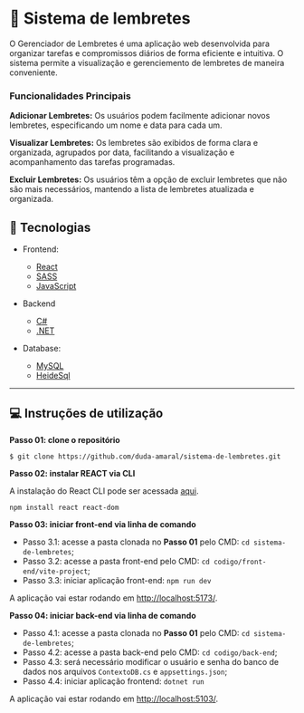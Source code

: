 
# 📝 Sistema de lembretes

O Gerenciador de Lembretes é uma aplicação web desenvolvida para organizar tarefas e compromissos diários de forma eficiente e intuitiva. O sistema permite a visualização e gerenciemento  de lembretes de maneira conveniente.

### Funcionalidades Principais

**Adicionar Lembretes:** Os usuários podem facilmente adicionar novos lembretes, especificando um nome e data para cada um.

**Visualizar Lembretes:** Os lembretes são exibidos de forma clara e organizada, agrupados por data, facilitando a visualização e acompanhamento das tarefas programadas.

**Excluir Lembretes:** Os usuários têm a opção de excluir lembretes que não são mais necessários, mantendo a lista de lembretes atualizada e organizada.

## 🚀 Tecnologias

- Frontend:

    - [React](https://react.dev/)
    - [SASS](https://sass-lang.com/)
    - [JavaScript](https://www.javascript.com/)

- Backend

    - [C#](https://dotnet.microsoft.com/pt-br/languages/csharp)
    - [.NET](https://dotnet.microsoft.com/pt-br/)

- Database:

    - [MySQL](https://www.mysql.com/)
    - [HeideSql](https://www.heidisql.com/)

---

## 💻 Instruções de utilização

**Passo 01: clone o repositório**

`$ git clone https://github.com/duda-amaral/sistema-de-lembretes.git`

**Passo 02: instalar REACT via CLI**

A instalação do React CLI pode ser acessada [aqui](https://create-react-app.dev/).

`npm install react react-dom`

**Passo 03: iniciar front-end via linha de comando**

- Passo 3.1: acesse a pasta clonada no **Passo 01** pelo CMD: `cd sistema-de-lembretes`;
- Passo 3.2: acesse a pasta front-end pelo CMD: `cd codigo/front-end/vite-project`;
- Passo 3.3: iniciar aplicação front-end: `npm run dev`

A aplicação vai estar rodando em <http://localhost:5173/>.

**Passo 04: iniciar back-end via linha de comando**

- Passo 4.1: acesse a pasta clonada no **Passo 01** pelo CMD: `cd sistema-de-lembretes`;
- Passo 4.2: acesse a pasta back-end pelo CMD: `cd codigo/back-end`;
- Passo 4.3: será necessário modificar o usuário e senha do banco de dados nos arquivos `ContextoDB.cs` e `appsettings.json`; 
- Passo 4.4: iniciar aplicação frontend: `dotnet run`

A aplicação vai estar rodando em <http://localhost:5103/>.
